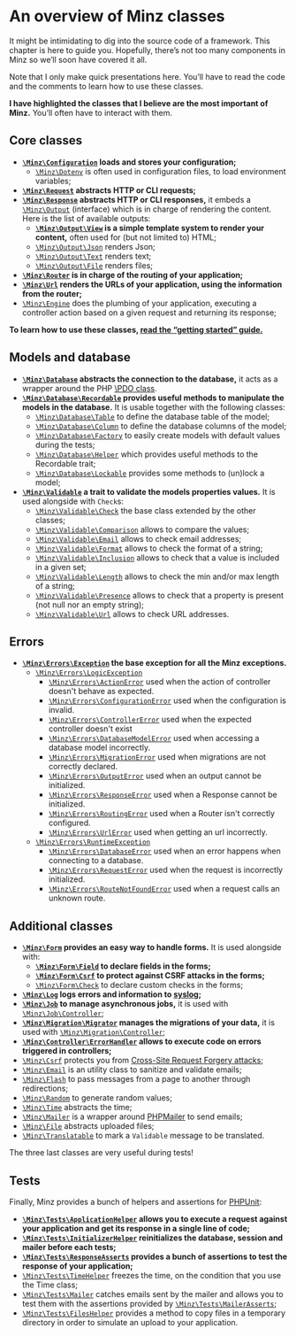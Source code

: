 # An overview of Minz classes

It might be intimidating to dig into the source code of a framework. This
chapter is here to guide you. Hopefully, there’s not too many components in
Minz so we’ll soon have covered it all.

Note that I only make quick presentations here. You’ll have to read the code
and the comments to learn how to use these classes.

**I have highlighted the classes that I believe are the most important of
Minz.** You’ll often have to interact with them.

## Core classes

- **[`\Minz\Configuration`](/src/Configuration.php) loads and stores your
  configuration;**
    - [`\Minz\Dotenv`](/src/Dotenv.php) is often used in configuration files,
      to load environment variables;
- **[`\Minz\Request`](/src/Request.php) abstracts HTTP or CLI requests;**
- **[`\Minz\Response`](/src/Response.php) abstracts HTTP or CLI responses,** it
  embeds a [`\Minz\Output`](/src/Output.php) (interface) which is in charge of
  rendering the content. Here is the list of available outputs:
    - **[`\Minz\Output\View`](/src/Output/View.php) is a simple template system to render your content,**
      often used for (but not limited to) HTML;
    - [`\Minz\Output\Json`](/src/Output/Json.php) renders Json;
    - [`\Minz\Output\Text`](/src/Output/Text.php) renders text;
    - [`\Minz\Output\File`](/src/Output/File.php) renders files;
- **[`\Minz\Router`](/src/Router.php) is in charge of the routing of your
  application;**
- **[`\Minz\Url`](/src/Url.php) renders the URLs of your application, using the
  information from the router;**
- [`\Minz\Engine`](/src/Engine.php) does the plumbing of your application,
  executing a controller action based on a given request and returning its
  response;

**To learn how to use these classes, [read the “getting started” guide.](/docs/getting_started.md)**

## Models and database

- **[`\Minz\Database`](/src/Database.php) abstracts the connection to the
  database,** it acts as a wrapper around the PHP [\PDO class](https://www.php.net/manual/book.pdo.php).
- **[`\Minz\Database\Recordable`](/src/Database/Recordable.php) provides useful
  methods to manipulate the models in the database.** It is usable together with
  the following classes:
    - [`\Minz\Database\Table`](/src/Database/Table.php) to define the database
      table of the model;
    - [`\Minz\Database\Column`](/src/Database/Column.php) to define the
      database columns of the model;
    - [`\Minz\Database\Factory`](/src/Database/Factory.php) to easily create
      models with default values during the tests;
    - [`\Minz\Database\Helper`](/src/Database/Helper.php) which provides useful
      methods to the Recordable trait;
    - [`\Minz\Database\Lockable`](/src/Database/Lockable.php) provides some
      methods to (un)lock a model;
- **[`\Minz\Validable`](/src/Validable.php) a trait to validate the models
  properties values.** It is used alongside with `Check`s:
    - [`\Minz\Validable\Check`](/src/Validable/Check.php) the base class
      extended by the other classes;
    - [`\Minz\Validable\Comparison`](/src/Validable/Comparison.php) allows to
      compare the values;
    - [`\Minz\Validable\Email`](/src/Validable/Email.php) allows to check email
      addresses;
    - [`\Minz\Validable\Format`](/src/Validable/Format.php) allows to check the
      format of a string;
    - [`\Minz\Validable\Inclusion`](/src/Validable/Inclusion.php) allows to
      check that a value is included in a given set;
    - [`\Minz\Validable\Length`](/src/Validable/Length.php) allows to check the
      min and/or max length of a string;
    - [`\Minz\Validable\Presence`](/src/Validable/Presence.php) allows to check
      that a property is present (not null nor an empty string);
    - [`\Minz\Validable\Url`](/src/Validable/Url.php) allows to check URL
      addresses.

## Errors

- **[`\Minz\Errors\Exception`](/src/Errors/Exception.php) the base exception for all the Minz exceptions.**
    - [`\Minz\Errors\LogicException`](/src/Errors/LogicException.php)
        - [`\Minz\Errors\ActionError`](/src/Errors/ActionError.php) used when the action of controller doesn't behave as expected.
        - [`\Minz\Errors\ConfigurationError`](/src/Errors/ConfigurationError.php) used when the configuration is invalid.
        - [`\Minz\Errors\ControllerError`](/src/Errors/ControllerError.php) used when the expected controller doesn't exist
        - [`\Minz\Errors\DatabaseModelError`](/src/Errors/DatabaseModelError.php) used when accessing a database model incorrectly.
        - [`\Minz\Errors\MigrationError`](/src/Errors/MigrationError.php) used when migrations are not correctly declared.
        - [`\Minz\Errors\OutputError`](/src/Errors/OutputError.php) used when an output cannot be initialized.
        - [`\Minz\Errors\ResponseError`](/src/Errors/ResponseError.php) used when a Response cannot be initialized.
        - [`\Minz\Errors\RoutingError`](/src/Errors/RoutingError.php) used when a Router isn't correctly configured.
        - [`\Minz\Errors\UrlError`](/src/Errors/UrlError.php) used when getting an url incorrectly.
    - [`\Minz\Errors\RuntimeException`](/src/Errors/RuntimeException.php)
        - [`\Minz\Errors\DatabaseError`](/src/Errors/DatabaseError.php) used when an error happens when connecting to a database.
        - [`\Minz\Errors\RequestError`](/src/Errors/RequestError.php) used when the request is incorrectly initialized.
        - [`\Minz\Errors\RouteNotFoundError`](/src/Errors/RouteNotFoundError.php) used when a request calls an unknown route.

## Additional classes

- **[`\Minz\Form`](/src/Form.php) provides an easy way to handle forms.** It is used alongside with:
    - **[`\Minz\Form\Field`](/src/Form/Field.php) to declare fields in the forms;**
    - **[`\Minz\Form\Csrf`](/src/Form/Csrf.php) to protect against CSRF attacks in the forms;**
    - [`\Minz\Form\Check`](/src/Form/Check.php) to declare custom checks in the forms;
- **[`\Minz\Log`](/src/Log.php) logs errors and information to [syslog](https://en.wikipedia.org/wiki/Syslog);**
- **[`\Minz\Job`](/src/Job.php) to manage asynchronous jobs,** it is used with [`\Minz\Job\Controller`](/src/Job/Controller.php);
- **[`\Minz\Migration\Migrator`](/src/Migration/Migrator.php) manages the migrations of your data,** it is used with [`\Minz\Migration\Controller`](/src/Migration/Controller.php);
- **[`\Minz\Controller\ErrorHandler`](/src/Controller/ErrorHandler.php) allows to execute code on errors triggered in controllers;**
- [`\Minz\Csrf`](/src/Csrf.php) protects you from [Cross-Site Request Forgery attacks](https://en.wikipedia.org/wiki/Cross-site_request_forgery);
- [`\Minz\Email`](/src/Email.php) is an utility class to sanitize and validate emails;
- [`\Minz\Flash`](/src/Flash.php) to pass messages from a page to another through redirections;
- [`\Minz\Random`](/src/Random.php) to generate random values;
- [`\Minz\Time`](/src/Time.php) abstracts the time;
- [`\Minz\Mailer`](/src/Mailer.php) is a wrapper around [PHPMailer](/lib/PHPMailer)
  to send emails;
- [`\Minz\File`](/src/File.php) abstracts uploaded files;
- [`\Minz\Translatable`](/src/Translatable.php) to mark a `Validable` message
  to be translated.

The three last classes are very useful during tests!

## Tests

Finally, Minz provides a bunch of helpers and assertions for [PHPUnit](https://phpunit.readthedocs.io/):

- **[`\Minz\Tests\ApplicationHelper`](/src/Tests/ApplicationHelper.php) allows
  you to execute a request against your application and get its response in a
  single line of code;**
- **[`\Minz\Tests\InitializerHelper`](/src/Tests/InitializerHelper.php)
  reinitializes the database, session and mailer before each tests;**
- **[`\Minz\Tests\ResponseAsserts`](/src/Tests/ResponseAsserts.php) provides a
  bunch of assertions to test the response of your application;**
- [`\Minz\Tests\TimeHelper`](/src/Tests/TimeHelper.php) freezes the time, on
  the condition that you use the Time class;
- [`\Minz\Tests\Mailer`](/src/Tests/Mailer.php) catches emails sent by the
  mailer and allows you to test them with the assertions provided by
  [`\Minz\Tests\MailerAsserts`](/src/Tests/MailerAsserts.php);
- [`\Minz\Tests\FilesHelper`](/src/Tests/FilesHelper.php) provides a method to
  copy files in a temporary directory in order to simulate an upload to your
  application.
